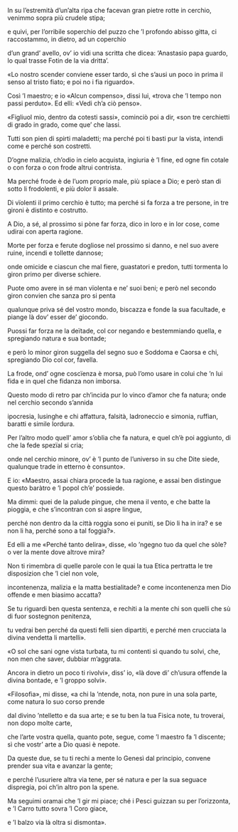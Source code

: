 In su l’estremità d’un’alta ripa
che facevan gran pietre rotte in cerchio,
venimmo sopra più crudele stipa;

e quivi, per l’orribile soperchio
del puzzo che ’l profondo abisso gitta,
ci raccostammo, in dietro, ad un coperchio

d’un grand’ avello, ov’ io vidi una scritta
che dicea: ‘Anastasio papa guardo,
lo qual trasse Fotin de la via dritta’.

«Lo nostro scender conviene esser tardo,
sì che s’ausi un poco in prima il senso
al tristo fiato; e poi no i fia riguardo».

Così ’l maestro; e io «Alcun compenso»,
dissi lui, «trova che ’l tempo non passi
perduto». Ed elli: «Vedi ch’a ciò penso».

«Figliuol mio, dentro da cotesti sassi»,
cominciò poi a dir, «son tre cerchietti
di grado in grado, come que’ che lassi.

Tutti son pien di spirti maladetti;
ma perché poi ti basti pur la vista,
intendi come e perché son costretti.

D’ogne malizia, ch’odio in cielo acquista,
ingiuria è ’l fine, ed ogne fin cotale
o con forza o con frode altrui contrista.

Ma perché frode è de l’uom proprio male,
più spiace a Dio; e però stan di sotto
li frodolenti, e più dolor li assale.

Di vïolenti il primo cerchio è tutto;
ma perché si fa forza a tre persone,
in tre gironi è distinto e costrutto.

A Dio, a sé, al prossimo si pòne
far forza, dico in loro e in lor cose,
come udirai con aperta ragione.

Morte per forza e ferute dogliose
nel prossimo si danno, e nel suo avere
ruine, incendi e tollette dannose;

onde omicide e ciascun che mal fiere,
guastatori e predon, tutti tormenta
lo giron primo per diverse schiere.

Puote omo avere in sé man vïolenta
e ne’ suoi beni; e però nel secondo
giron convien che sanza pro si penta

qualunque priva sé del vostro mondo,
biscazza e fonde la sua facultade,
e piange là dov’ esser de’ giocondo.

Puossi far forza ne la deïtade,
col cor negando e bestemmiando quella,
e spregiando natura e sua bontade;

e però lo minor giron suggella
del segno suo e Soddoma e Caorsa
e chi, spregiando Dio col cor, favella.

La frode, ond’ ogne coscïenza è morsa,
può l’omo usare in colui che ’n lui fida
e in quel che fidanza non imborsa.

Questo modo di retro par ch’incida
pur lo vinco d’amor che fa natura;
onde nel cerchio secondo s’annida

ipocresia, lusinghe e chi affattura,
falsità, ladroneccio e simonia,
ruffian, baratti e simile lordura.

Per l’altro modo quell’ amor s’oblia
che fa natura, e quel ch’è poi aggiunto,
di che la fede spezïal si cria;

onde nel cerchio minore, ov’ è ’l punto
de l’universo in su che Dite siede,
qualunque trade in etterno è consunto».

E io: «Maestro, assai chiara procede
la tua ragione, e assai ben distingue
questo baràtro e ’l popol ch’e’ possiede.

Ma dimmi: quei de la palude pingue,
che mena il vento, e che batte la pioggia,
e che s’incontran con sì aspre lingue,

perché non dentro da la città roggia
sono ei puniti, se Dio li ha in ira?
e se non li ha, perché sono a tal foggia?».

Ed elli a me «Perché tanto delira»,
disse, «lo ’ngegno tuo da quel che sòle?
o ver la mente dove altrove mira?

Non ti rimembra di quelle parole
con le quai la tua Etica pertratta
le tre disposizion che ’l ciel non vole,

incontenenza, malizia e la matta
bestialitade? e come incontenenza
men Dio offende e men biasimo accatta?

Se tu riguardi ben questa sentenza,
e rechiti a la mente chi son quelli
che sù di fuor sostegnon penitenza,

tu vedrai ben perché da questi felli
sien dipartiti, e perché men crucciata
la divina vendetta li martelli».

«O sol che sani ogne vista turbata,
tu mi contenti sì quando tu solvi,
che, non men che saver, dubbiar m’aggrata.

Ancora in dietro un poco ti rivolvi»,
diss’ io, «là dove di’ ch’usura offende
la divina bontade, e ’l groppo solvi».

«Filosofia», mi disse, «a chi la ’ntende,
nota, non pure in una sola parte,
come natura lo suo corso prende

dal divino ’ntelletto e da sua arte;
e se tu ben la tua Fisica note,
tu troverai, non dopo molte carte,

che l’arte vostra quella, quanto pote,
segue, come ’l maestro fa ’l discente;
sì che vostr’ arte a Dio quasi è nepote.

Da queste due, se tu ti rechi a mente
lo Genesì dal principio, convene
prender sua vita e avanzar la gente;

e perché l’usuriere altra via tene,
per sé natura e per la sua seguace
dispregia, poi ch’in altro pon la spene.

Ma seguimi oramai che ’l gir mi piace;
ché i Pesci guizzan su per l’orizzonta,
e ’l Carro tutto sovra ’l Coro giace,

e ’l balzo via là oltra si dismonta».